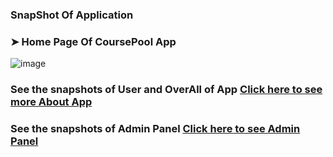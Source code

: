 ### SnapShot Of Application

### ➤ Home Page Of CoursePool App

![image](https://github.com/Dharmesh-Poriya07/CoursePool/assets/87079541/e37ac27d-7e50-4c95-a574-a8bebed631d8)

### See the snapshots of User and OverAll of App [Click here to see more About App]('User/userSnapshots.md')

### See the snapshots of Admin Panel [Click here to see Admin Panel]('Admin/adminSnapshots.md')
